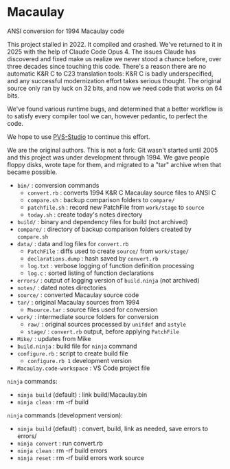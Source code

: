 # Macaulay
ANSI conversion for 1994 Macaulay code

This project stalled in 2022. It compiled and crashed. We've returned to it in 2025 with the help of Claude Code Opus 4. The issues Claude has discovered and fixed make us realize we never stood a chance before, over three decades since touching this code. There's a reason there are no automatic K&R C to C23 translation tools: K&R C is badly underspecified, and any successful modernization effort takes serious thought. The original source only ran by luck on 32 bits, and now we need code that works on 64 bits.

We've found various runtime bugs, and determined that a better workflow is to satisfy every compiler tool we can, however pedantic, to perfect the code.

We hope to use [PVS-Studio](https://pvs-studio.com/en/pvs-studio/?utm_source=website&utm_medium=github&utm_campaign=open_source) to continue this effort.

We are the original authors. This is not a fork: Git wasn't started until 2005 and this project was under development through 1994. We gave people floppy disks, wrote tape for them, and migrated to a "tar" archive when that became possible.

- `bin/` : conversion commands
  - `convert.rb` : converts 1994 K&R C Macaulay source files to ANSI C
  - `compare.sh` : backup comparison folders to `compare/`
  - `patchfile.sh` : record new PatchFile from `work/stage` to `source`
  - `today.sh` : create today's notes directory
- `build/` : binary and dependency files for build  (not archived)
- `compare/` : directory of backup comparison folders created by `compare.sh`
- `data/` : data and log files for `convert.rb`
  - `PatchFile` : diffs used to create `source/` from `work/stage/`
  - `declarations.dump` : hash saved by `convert.rb`
  - `log.txt` : verbose logging of function definition processing
  - `log.c` : sorted listing of function declarations
- `errors/` : output of logging version of `build.ninja` (not archived)
- `notes/` : dated notes directories
- `source/` : converted Macaulay source code
- `tar/` : original Macaulay sources from 1994
  - `Msource.tar` : source files used for conversion
- `work/` : intermediate source folders for conversion
  - `raw/` : original sources processed by `unifdef` and `astyle`
  - `stage/` : `convert.rb` output, before applying `PatchFile`
- `Mike/` : updates from Mike
- `build.ninja` : build file for `ninja` command
- `configure.rb` : script to create build file
  - `configure.rb 1` development version
- `Macaulay.code-workspace` : VS Code project file 

`ninja` commands:

- `ninja build` (default) : link build/Macaulay.bin
- `ninja clean` : rm -rf build

`ninja` commands (development version):

- `ninja build` (default) : convert, build, link as needed, save errors to errors/
- `ninja convert` : run convert.rb
- `ninja clean` : rm -rf build errors
- `ninja reset` : rm -rf build errors work source
